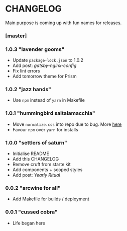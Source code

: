 # CHANGELOG

Main purpose is coming up with fun names for releases.

### [master]

### 1.0.3 "lavender gooms"
* Update `package-lock.json` to 1.0.2
* Add post: *gatsby-nginx-config*
* Fix lint errors
* Add tomorrow theme for Prism

### 1.0.2 "jazz hands"
* Use `npm` instead of `yarn` in Makefile

### 1.0.1 "hummingbird saltalamacchia"
* Move `normalize.css` into repo due to bug. More [here](https://github.com/gatsbyjs/gatsby/issues/1624)
* Favour `npm` over `yarn` for installs

### 1.0.0 "settlers of saturn"
* Initialise README
* Add this CHANGELOG
* Remove cruft from starte kit
* Add components + scoped styles
* Add post: *Yearly Ritual*

### 0.0.2 "arcwine for all"
* Add Makefile for builds / deployment

### 0.0.1 "cussed cobra"
* Life began here
